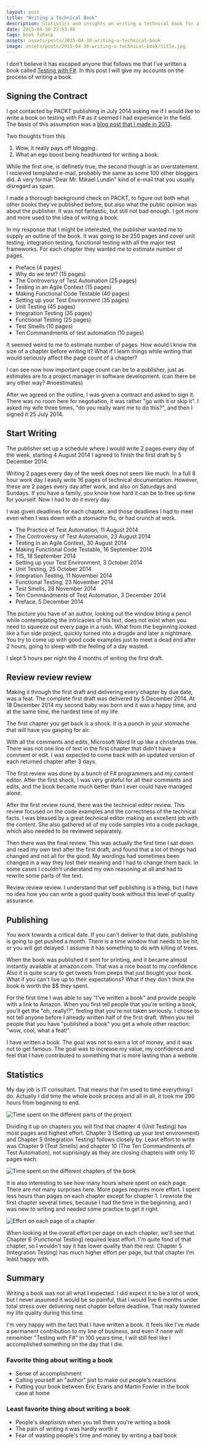 ```yaml
---
layout: post
title: "Writing a Technical Book"
description: Statistics and insights on writing a technical book for a publisher 
date: 2015-04-30 22:53:48
tags: book fsharp
assets: assets/posts/2015-04-30-writing-a-technical-book
image: assets/posts/2015-04-30-writing-a-technical-book/title.jpg
---
```


I don't believe it has escaped anyone that follows me that I've written a book called [Testing with F#](http://www.amazon.com/Testing-F-Mikael-Lundin/dp/1784391239/). In this post I will give my accounts on the process of writing a book.

## Signing the Contract

I got contacted by PACKT publishing in July 2014 asking me if I would like to write a book on testing with F# as it seemed I had experience in the field. The basis of this assumption was a [blog post that I made in 2013](http://litemedia.info/unit-testing-in-fsharp). 

Two thoughts from this

1. Wow, it really pays off blogging.
2. What an ego boost being headhunted for writing a book.

While the first one, is definetly true, the second though is an overstatement. I recieved templated e-mail, probably the same as some 100 other bloggers did. A very formal "Dear Mr. Mikael Lundin" kind of e-mail that you usually disregard as spam.

I made a thorough background check on PACKT, to figure out both what other books they've published before, but also what the public opinion was about the publisher. It was not fantastic, but still not bad enough. I got more and more used to the idea of writing a book.

In my response that I might be interested, the publisher wanted me to supply an outline of the book. It was going to be 250 pages and cover unit testing, integration testing, functional testing with all the major test frameworks. For each chapter they wanted me to estimate number of pages.

* Preface (4 pages)
* Why do we test? (15 pages)
* The Controversy of Test Automation (25 pages)
* Testing in an Agile Context (15 pages)
* Making Functional Code Testable (40 pages)
* Setting up your Test Environment (35 pages)
* Unit Testing (45 pages)
* Integration Testing (35 pages)
* Functional Testing (25 pages)
* Test Smells (10 pages)
* Ten Commandments of test automation (10 pages)

It seemed weird to me to estimate number of pages. How would I know the size of a chapter before writing it? What if I learn things while writing that would seriously affect the page count of a chapter?

I can see now how important page count can be to a publisher, just as estimates are to a project manager in software development. (can there be any other way? #noestimates)

After we agreed on the outline, I was given a contract and asked to sign it. There was no room here for negotiation, it was rather "go with it or skip it". I asked my wife three times, "do you really want me to do this?", and then I signed it 25 July 2014.

## Start Writing

The publisher set up a schedule where I would write 2 pages every day of the week, starting 4 August 2014 I agreed to finish the first draft by 5 December 2014.

Writing 2 pages every day of the week does not seem like much. In a full 8 hour work day I easily write 16 pages of technical documentation. However, these are 2 pages every day after work, and also on Saturdays and Sundays. If you have a family, you know how hard it can be to free up time for yourself. Now I had to do it every day.

I was given deadlines for each chapter, and those deadlines I had to meet even when I was down with a stomache flu, or had crunch at work.

* The Practice of Test Automation, 11 August 2014
* The Controversy of Test Automation, 23 August 2014
* Testing in an Agile Context, 30 August 2014
* Making Functional Code Testable, 16 September 2014
* TIS, 18 September 2014
* Setting up your Test Environment, 3 October 2014
* Unit Testing, 25 October 2014
* Integration Testing, 11 November 2014
* Functional Testing, 23 November 2014
* Test Smells, 28 November 2014
* Ten Commandments of Test Automation, 3 December 2014
* Preface, 5 December 2014

The picture you have of an author, looking out the window biting a pencil while contemplating the intricacies of his text, does not exist when you need to squeeze out every page in a rush. What from the beginning looked like a fun side project, quickly turned into a drugde and later a nightmare. You try to come up with good code examples just to meet a dead end after 2 hours, going to sleep with the feeling of a day wasted.

I slept 5 hours per night the 4 months of writing the first draft.

## Review review review

Making it through the first draft and delivering every chapter by due date, was a feat. The complete first draft was delivered by 5 December 2014. At 18 December 2014 my second baby was born and it was a happy time, and at the same time, the hardest time of my life.

The first chapter you get back is a shock. It is a punch in your stomache that will have you gasping for air.

With all the comments and edits, Microsoft Word lit up like a christmas tree. There was not one line of text in the first chapter that didn't have a comment or edit. I was expected to come back with an updated version of each returned chapter after 3 days.

The first review was done by a bunch of F# programmers and my content editor. After the first shock, I was very grateful for all their comments and edits, and the book became much better than I ever could have managed alone.

After the first review round, there was the technical editor review. This review focused on the code examples and the correctness of the technical facts. I was blessed by a great technical editor making an excellent job with the content. She also gathered all of my code samples into a code package, which also needed to be reviewed separately.

Then there was the final review. This was actually the first time I sat down and read my own text after the first draft, and found that a lot of things had changed and not all for the good. My wordings had sometimes been changed in a way they lost their meaning and I had to change them back. In some cases I couldn't understand my own reasoning at all and had to rewrite some parts of the text.

Review review review. I understand that self publishing is a thing, but I have no idea how you can write a good quality book without this level of quality assurance.

## Publishing

You work towards a critical date. If you can't deliver to that date, publishing is going to get pushed a month. There is a time window that needs to be hit, or you will get delayed. I assume it has something to do with killing of trees.

When the book was published it sent for printing, and it became almost instantly available at amazon.com. That was a nice boost to my confidence. Also it is quite scary to get tweets from peeps that just bought your book. What if you can't live up to their expectations? What if they don't think the book is worth the $$ they spent.

For the first time I was able to say "I've written a book" and provide people with a link to Amazon. When you first tell people that you're writing a book, you'll get the "oh, really!?", feeling that you're not taken seriously. I chose to not tell anyone before I already written half of the first draft. When you tell people that you have "published a book" you get a whole other reaction: "wow, cool, what a feat!".

I have written a book. The goal was not to earn a lot of money, and it was not to get famous. The goal was to increase my value, my confidence and feel that I have contributed to something that is more lasting than a website.

## Statistics

My day job is IT consultant. That means that I'm used to time everything I do. Actually I did time the whole book process and all in all, it took me 290 hours from beginning to end.

![Time spent on the different parts of the project](/assets/posts/2015-04-30-writing-a-technical-book/timespentparts.png "9 hours in preparations, 225 hours on 1st draft and 56 hours review")

Dividing it up on chapters you will find that chapter 4 (Unit Testing) has most pages and highest effort. Chapter 3 (Setting up your test environment) and Chapter 5 (Integration Testing) follows closely by. Least effort to write was Chapter 9 (Test Smells) and chapter 10 (The Ten Commandments of Test Automation), not suprisingly as they are closing chapters with only 10 pages each.

![Time spent on the different chapters of the book](/assets/posts/2015-04-30-writing-a-technical-book/timespentchapters.png "Chapter 3, 4, 5 took most effort. Chapter 9 and 10 least.")

It is also interesting to see how many hours where spent on each page. There are not many surprises here. More pages requires more effort. I spent less hours than pages on each chapter except for chapter 1. I rewrote the first chapter several times, because I had the time in the beginning, and I was new to writing and needed some practice to get it right.

![Effort on each page of a chapter](/assets/posts/2015-04-30-writing-a-technical-book/effortperpage.png "Average effort was 50 minutes / page")

When looking at the overall effort per page on each chapter, we'll see that Chapter 6 (Functional Testing) required least effort. I'm quite fond of that chapter, so I wouldn't say it has lower quality than the rest. Chapter 5 (Integration Testing) has much higher effort per page, but that chapter I'm least happy with.

## Summary

Writing a book was not all what I expected. I did expect it to be a lot of work, but I never assumed it would be so painful, that I would live 6 months under total stress over delivering next chapter before deadline. That really lowered my life quality during this time.

I'm very happy with the fact that I have written a book. It feels like I've made a permanent contribution to my line of business, and even if none will remember "Testing with F#" in 100 years time, I will still feel like I accomplished something on the day that I die.

### Favorite thing about writing a book

* Sense of accomplishment
* Calling yourself an "author" just to make out people's reactions
* Putting your book between Eric Evans and Martin Fowler in the book case at home

### Least favorite thing about writing a book

* People's skeptisism when you tell them you're writing a book
* The pain of writing it was hardly worth it
* Fear of wasting people's time and money by writing a bad book

